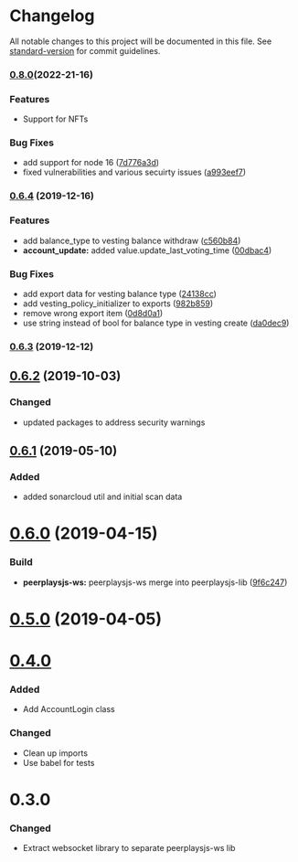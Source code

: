 # Changelog

All notable changes to this project will be documented in this file. See [standard-version](https://github.com/conventional-changelog/standard-version) for commit guidelines.

### [0.8.0](https://github.com/peerplays-network/peerplaysjs-lib/compare/v0.6.4...v0.8.0)(2022-21-16)

### Features

- Support for NFTs

### Bug Fixes
* add support for node 16 ([7d776a3d](https://gitlab.com/PBSA/tools-libs/peerplaysjs-lib/-/commit/7d776a3d013ffd2c363d98951cc819af025a23b0))
* fixed vulnerabilities and various secuirty issues ([a993eef7](https://gitlab.com/PBSA/tools-libs/peerplaysjs-lib/-/commit/a993eef7c32918c09bc2cdaabfe1a2a7c1a3eab2))


### [0.6.4](https://github.com/peerplays-network/peerplaysjs-lib/compare/v0.6.2...v0.6.4) (2019-12-16)


### Features

* add balance_type to vesting balance withdraw ([c560b84](https://github.com/peerplays-network/peerplaysjs-lib/commit/c560b845713d563c8fe6278eded9b261f8eb0219))
* **account_update:** added value.update_last_voting_time ([00dbac4](https://github.com/peerplays-network/peerplaysjs-lib/commit/00dbac4a9ac1f1ac78c752378a4293650bda1db5))


### Bug Fixes

* add export data for vesting balance type ([24138cc](https://github.com/peerplays-network/peerplaysjs-lib/commit/24138ccc15d0e8ea0218c2a5018fbaba967fa7e9))
* add vesting_policy_initializer to exports ([982b859](https://github.com/peerplays-network/peerplaysjs-lib/commit/982b85930f4d0c85b269308521d8b730b31921e9))
* remove wrong export item ([0d8d0a1](https://github.com/peerplays-network/peerplaysjs-lib/commit/0d8d0a1d96e7d6db65a47ed2fad8a680557db9aa))
* use string instead of bool for balance type in vesting create ([da0dec9](https://github.com/peerplays-network/peerplaysjs-lib/commit/da0dec97b82925676f1318bb5fc94cee98a49d72))

### [0.6.3](https://github.com/peerplays-network/peerplaysjs-lib/compare/v0.6.2...v0.6.3) (2019-12-12)

<a name="0.6.2"></a>
## [0.6.2](https://github.com/peerplays-network/peerplaysjs-lib/compare/v0.6.1...v0.6.2) (2019-10-03)

### Changed

- updated packages to address security warnings

<a name="0.6.1"></a>
## [0.6.1](https://github.com/peerplays-network/peerplaysjs-lib/compare/v0.6.0...v0.6.1) (2019-05-10)

### Added

- added sonarcloud util and initial scan data

<a name="0.6.0"></a>
# [0.6.0](https://github.com/peerplays-network/peerplaysjs-lib/compare/v0.5.0...v0.6.0) (2019-04-15)

### Build

* **peerplaysjs-ws:** peerplaysjs-ws merge into peerplaysjs-lib ([9f6c247](https://github.com/peerplays-network/peerplaysjs-lib/commit/9f6c247))

<a name="0.5.0"></a>
# [0.5.0](https://github.com/peerplays-network/peerplaysjs-lib/compare/v0.4.25...v0.5.0) (2019-04-05)

<a name="0.4.0"></a>
# [0.4.0](https://github.com/peerplays-network/peerplaysjs-lib/compare/v0.3.0...v0.4.0)

### Added

- Add AccountLogin class

### Changed

- Clean up imports
- Use babel for tests

<a name="0.3.0"></a>
# 0.3.0

### Changed
- Extract websocket library to separate peerplaysjs-ws lib
